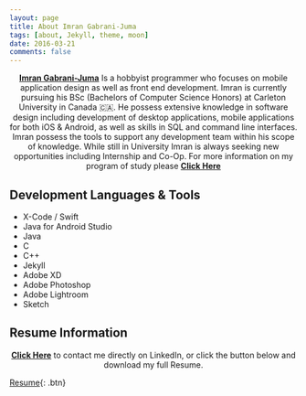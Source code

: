 ```yaml
---
layout: page
title: About Imran Gabrani-Juma
tags: [about, Jekyll, theme, moon]
date: 2016-03-21
comments: false
---
```


<center><a href="https://imranjuma.github.io"><b>Imran Gabrani-Juma</b></a> Is a hobbyist programmer who focuses on mobile application design as well as front end development. Imran is currently pursuing his BSc (Bachelors of Computer Science Honors) at Carleton University in Canada 🇨🇦. He possess extensive knowledge in software design including development of desktop applications, mobile applications for both iOS & Android, as well as skills in SQL and command line interfaces. Imran possess the tools to support any development team within his scope of knowledge. While still in University Imran is always seeking new opportunities including Internship and Co-Op. For more information on my program of study please <a href="https://calendar.carleton.ca/undergrad/undergradprograms/computerscience/#Computer_Science__Mobile_Computing_Stream__BCS_Honours"><b>Click Here</b></a> </center>


## Development Languages & Tools
* X-Code / Swift
* Java for Android Studio
* Java
* C
* C++
* Jekyll
* Adobe XD
* Adobe Photoshop
* Adobe Lightroom
* Sketch

## Resume Information

<center><a href="https://www.linkedin.com/in/imran-juma-939173129/"><b>Click Here</b></a> to contact me directly on LinkedIn, or click the button below and download my full Resume.</center>

[Resume](https://drive.google.com/file/d/1pMgzb8YlLdYMvf3GXtvw3ClWREFcc9r9/view?usp=sharing){: .btn}
